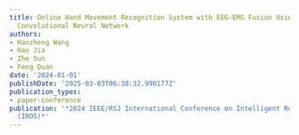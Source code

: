 ```yaml
---
title: Online Hand Movement Recognition System with EEG-EMG Fusion Using One-Dimensional
  Convolutional Neural Network
authors:
- Haozheng Wang
- Hao Jia
- Zhe Sun
- Feng Duan
date: '2024-01-01'
publishDate: '2025-03-03T06:38:32.990177Z'
publication_types:
- paper-conference
publication: '*2024 IEEE/RSJ International Conference on Intelligent Robots and Systems
  (IROS)*'
---
```


